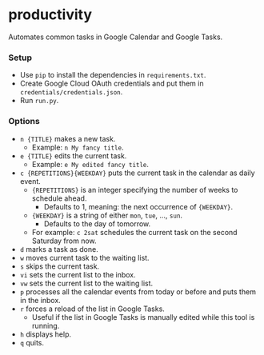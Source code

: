 # productivity
Automates common tasks in Google Calendar and Google Tasks.

### Setup
* Use `pip` to install the dependencies in `requirements.txt`.
* Create Google Cloud OAuth credentials and put them in `credentials/credentials.json`.
* Run `run.py`.

### Options
* `n {TITLE}` makes a new task.
    * Example: `n My fancy title`.
* `e {TITLE}` edits the current task.
    * Example: `e My edited fancy title`.
* `c {REPETITIONS}{WEEKDAY}` puts the current task in the calendar as daily event.
    * `{REPETITIONS}` is an integer specifying the number of weeks to schedule ahead.
        * Defaults to 1, meaning: the next occurrence of `{WEEKDAY}`.
    * `{WEEKDAY}` is a string of either `mon`, `tue`, ..., `sun`.
        * Defaults to the day of tomorrow.
    * For example: `c 2sat` schedules the current task on the second Saturday from now.
* `d` marks a task as done.
* `w` moves current task to the waiting list.
* `s` skips the current task.
* `vi` sets the current list to the inbox.
* `vw` sets the current list to the waiting list.
* `p` processes all the calendar events from today or before and puts them in the inbox.
* `r` forces a reload of the list in Google Tasks.
    * Useful if the list in Google Tasks is manually edited while this tool is running.
* `h` displays help.
* `q` quits.
